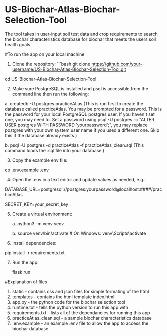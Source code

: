 # US-Biochar-Atlas-Biochar-Selection-Tool
The tool takes in user-input soil test data and crop requirements to search the biochar characteristics database for biochar that meets the users soil health goals.

#To run the app on your local machine
1. Clone the repository: ```bash
git clone https://github.com/your-username/US-Biochar-Atlas-Biochar-Selection-Tool.git

cd US-Biochar-Atlas-Biochar-Selection-Tool

2. Make sure PostgreSQL is installed and psql is accessible from the command line then run the following:
 
  a. createdb -U postgres practiceAtlas (This is run first to create the database called practiceAtlas. You may be prompted for a password. This is the password for your local PostgreSQL postgres user. If you haven't set one, you may need to. Set a password using psql -U postgres -c "ALTER USER postgres WITH PASSWORD 'yourpassword';", you may replace postgres with your own system user name if you used a different one. Skip this if the database already exists.)
 
  b. psql -U postgres -d practiceAtlas -f practiceAtlas_clean.sql (This command loads the .sql file into your database.)

3. Copy the example env file:

cp .env.example .env

4. Open the .env in a text editor and update values as needed, e.g.:

DATABASE_URL=postgresql://postgres:yourpassword@localhost:####/practiceAtlas

SECRET_KEY=your_secret_key

5. Create a virtual environment:

   a. python3 -m venv venv

   b. source venv/bin/activate  # On Windows: venv\Scripts\activate

6. Install dependencies:

pip install -r requirements.txt

7. Run the app:

   flask run


#Explanation of files
1. static - contains css and json files for simple formating of the html
2. templates - contains the html template index.html
3. app.py - the python code for the biochar selection tool
4. runtime.txt - tells the python version to run this app with
5. requirements.txt - lists all of the dependancies for running this app
6. practiceAtlas_clean.sql - a sample biochar characteristics database
7. .env.example - an example .env file to allow the app to access the biochar database
